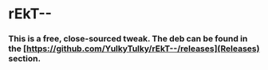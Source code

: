 # rEkT--

### This is a free, close-sourced tweak. The deb can be found in the [https://github.com/YulkyTulky/rEkT--/releases](Releases) section.

